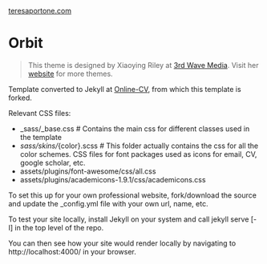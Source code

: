 [teresaportone.com](https://teresaportone.com)

# Orbit
> This theme is designed by Xiaoying Riley at [3rd Wave Media](http://themes.3rdwavemedia.com/). 
> Visit her [website](http://themes.3rdwavemedia.com/) for more themes.

Template converted to Jekyll at [Online-CV](https://github.com/sharu725/online-cv), from which this template is forked.

Relevant CSS files:
- _sass/_base.css # Contains the main css for different classes used in the template
- _sass/skins/_{color}.scss # This folder actually contains the css for all the color schemes.
CSS files for font packages used as icons for email, CV, google scholar, etc. 
- assets/plugins/font-awesome/css/all.css 
- assets/plugins/academicons-1.9.1/css/academicons.css

To set this up for your own professional website, fork/download the source and update the _config.yml file with your own url, name, etc.

To test your site locally, install Jekyll on your system and call
jekyll serve [-I] in the top level of the repo.

You can then see how your site would render locally by navigating to http://localhost:4000/ in your browser.
